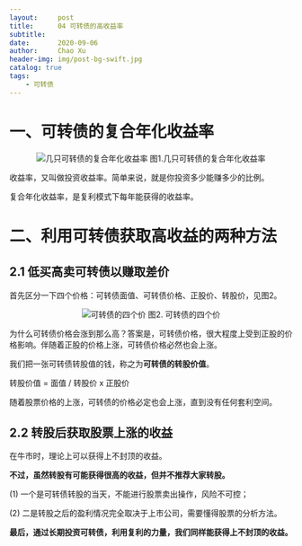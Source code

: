 ```yaml
---
layout:     post
title:      04 可转债的高收益率
subtitle:   
date:       2020-09-06
author:     Chao Xu
header-img: img/post-bg-swift.jpg
catalog: true
tags:
    - 可转债
---
```


# 一、可转债的复合年化收益率

<p align="center">
  <img src="https://i.loli.net/2020/09/24/iBPjILwoRsXmD5t.png"  title="几只可转债的复合年化收益率">
图1.几只可转债的复合年化收益率
</p>

收益率，又叫做投资收益率。简单来说，就是你投资多少能赚多少的比例。

复合年化收益率，是复利模式下每年能获得的收益率。

# 二、利用可转债获取高收益的两种方法

## 2.1 低买高卖可转债以赚取差价

首先区分一下四个价格：可转债面值、可转债价格、正股价、转股价，见图2。

<p align="center">
  <img src="https://i.loli.net/2020/09/24/bMapHTCv4sSD8zg.png"  title="可转债的四个价">
图2. 可转债的四个价
</p>

为什么可转债价格会涨到那么高？答案是，可转债价格，很大程度上受到正股的价格影响。伴随着正股的价格上涨，可转债价格必然也会上涨。

我们把一张可转债转股值的钱，称之为**可转债的转股价值**。

转股价值 = 面值 / 转股价 x 正股价

随着股票价格的上涨，可转债的价格必定也会上涨，直到没有任何套利空间。

## 2.2 转股后获取股票上涨的收益

在牛市时，理论上可以获得上不封顶的收益。

**不过，虽然转股有可能获得很高的收益，但并不推荐大家转股。**

(1) 一个是可转债转股的当天，不能进行股票卖出操作，风险不可控；

(2) 二是转股之后的盈利情况完全取决于上市公司，需要懂得股票的分析方法。

**最后，通过长期投资可转债，利用复利的力量，我们同样能获得上不封顶的收益。**